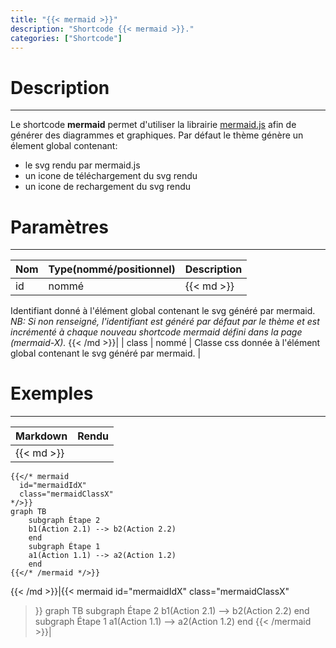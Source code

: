 ```yaml
---
title: "{{< mermaid >}}"
description: "Shortcode {{< mermaid >}}."
categories: ["Shortcode"]
---
```


# Description
---

Le shortcode **mermaid** permet d'utiliser la librairie [mermaid.js](https://mermaid-js.github.io/mermaid/) afin de générer des diagrammes et graphiques.
Par défaut le thème génère un élement global contenant:
* le svg rendu par mermaid.js
* un icone de téléchargement du svg rendu
* un icone de rechargement du svg rendu

# Paramètres
---

| Nom | Type(nommé/positionnel) | Description |
| --- | ----------------------- | ----------- |
| id | nommé |{{< md >}}
Identifiant donné à l'élément global contenant le svg généré par mermaid.  
*NB: Si non renseigné, l'identifiant est généré par défaut par le thème et est incrémenté à chaque nouveau shortcode mermaid défini dans la page (mermaid-X).*
{{< /md >}}|
| class | nommé | Classe css donnée à l'élément global contenant le svg généré par mermaid. |

# Exemples
---

| Markdown | Rendu |
| -------- | ----- |
|{{< md >}}
```
{{</* mermaid
  id="mermaidIdX"
  class="mermaidClassX"
*/>}}
graph TB
    subgraph Étape 2
    b1(Action 2.1) --> b2(Action 2.2)
    end
    subgraph Étape 1
    a1(Action 1.1) --> a2(Action 1.2)
    end
{{</* /mermaid */>}}
```
{{< /md >}}|{{< mermaid
  id="mermaidIdX"
  class="mermaidClassX"
>}}
graph TB
    subgraph Étape 2
    b1(Action 2.1) --> b2(Action 2.2)
    end
    subgraph Étape 1
    a1(Action 1.1) --> a2(Action 1.2)
    end
{{< /mermaid >}}|
